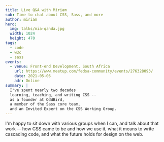 ```yaml
---
title: Live Q&A with Miriam
sub: Time to chat about CSS, Sass, and more
author: miriam
hero:
  img: talks/mia-qanda.jpg
  width: 1024
  height: 470
tags:
  - code
  - w3c
  - sass
events:
  - venue: Front-end Development, South Africa
    url: https://www.meetup.com/fedsa-community/events/276328093/
    date: 2021-05-05
    adr: Online
summary: |
  I've spent nearly two decades
  learning, teaching, and writing CSS --
  as a founder at OddBird,
  a member of the Sass core team,
  and an Invited Expert on the CSS Working Group.
---
```


I'm happy to sit down with various groups when I can,
and talk about that work --
how CSS came to be and how we use it,
what it means to write cascading code,
and what the future holds
for design on the web.
